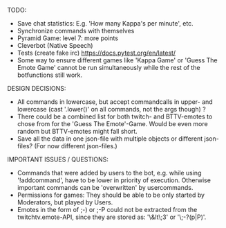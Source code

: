 TODO:

* Save chat statistics: E.g. 'How many Kappa's per minute', etc.
* Synchronize commands with themselves
* Pyramid Game: level 7: more points
* Cleverbot (Native Speech)
* Tests (create fake irc) https://docs.pytest.org/en/latest/
* Some way to ensure different games like 'Kappa Game' or 'Guess The Emote Game' cannot be run simultaneously while the rest of the botfunctions still work.


DESIGN DECISIONS:

* All commands in lowercase, but accept commandcalls in upper- and lowercase (cast '.lower()' on all commands, not the args though) ?
* There could be a combined list for both twitch- and BTTV-emotes to chose from for the 'Guess The Emote'-Game. Would be even more random but BTTV-emotes might fall short.
* Save all the data in one json-file with multiple objects or different json-files? (For now different json-files.)


IMPORTANT ISSUES / QUESTIONS:

* Commands that were added by users to the bot, e.g. while using '!addcommand', have to be lower in priority of execution. Otherwise important commands can be 'overwritten' by usercommands.
* Permissions for games: They should be able to be only started by Moderators, but played by Users.
* Emotes in the form of ;-) or ;-P could not be extracted from the twitchtv.emote-API, since they are stored as: '\\&lt\\;3' or '\\;-?(p|P)'.
